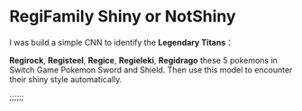 # RegiFamily Shiny or NotShiny
I was build a simple CNN to identify the **Legendary Titans**：

**Regirock**, **Registeel**, **Regice**, **Regieleki**,  **Regidrago** these 5 pokemons  in Switch Game Pokemon Sword and Shield.
Then use this model to encounter their shiny style automatically.

;;;;;;
